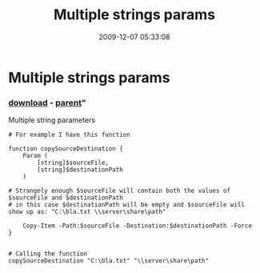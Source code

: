 ﻿---
pid:            1512
parent:         1511
children:       
poster:         alanrenouf
title:          Multiple strings params
date:           2009-12-07 05:33:08
format:         posh
---

# Multiple strings params

### [download](1512.ps1) - [parent](1511.md)"

Multiple string parameters

```posh
# For example I have this function

function copySourceDestination {
	Param (
	 	[string]$sourceFile,
		[string]$destinationPath
	)

# Strangely enough $sourceFile will contain both the values of $sourceFile and $destinationPath
# in this case $destinationPath will be empty and $sourceFile will show up as: "C:\bla.txt \\server\share\path"

	Copy-Item -Path:$sourceFile -Destination:$destinationPath -Force
}


# Calling the function
copySourceDestination "C:\bla.txt" "\\server\share\path"
```

